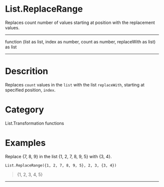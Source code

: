 ﻿# List.ReplaceRange
Replaces count number of values starting at position with the replacement values.
***
function (list as list, index as number, count as number, replaceWith as list) as list
***
# Descrition 
Replaces <code>count</code> values in the <code>list</code> with the list <code>replaceWith</code>, starting at specified position, <code>index</code>.
# Category 
List.Transformation functions
# Examples 
Replace {7, 8, 9} in the list {1, 2, 7, 8, 9, 5} with {3, 4}.
```
List.ReplaceRange({1, 2, 7, 8, 9, 5}, 2, 3, {3, 4})
```
> {1, 2, 3, 4, 5}
***
